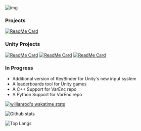![img](https://i.imgur.com/HqD7w7O.png)

### Projects
[![ReadMe Card](https://github-readme-stats.vercel.app/api/pin/?username=JosepeDev&repo=VarEnc&hide_border=true)](https://github.com/jozzzzep/VarEnc)

### Unity Projects
[![ReadMe Card](https://github-readme-stats.vercel.app/api/pin/?username=JosepeDev&repo=AudUnity&hide_border=true)](https://github.com/jozzzzep/AudUnity)
[![ReadMe Card](https://github-readme-stats.vercel.app/api/pin/?username=JosepeDev&repo=KeyBinder&hide_border=true)](https://github.com/jozzzzep/KeyBinder)
[![ReadMe Card](https://github-readme-stats.vercel.app/api/pin/?username=JosepeDev&repo=CooldownAPI&hide_border=true)](https://github.com/jozzzzep/CooldownAPI)

### In Progress
- Additional version of KeyBinder for Unity's new input system
- A leaderboards tool for Unity games
- A C++ Support for VarEnc repo
- A Python Support for VarEnc repo

[![willianrod's wakatime stats](https://github-readme-stats.vercel.app/api/wakatime?username=josepe)](https://github.com/anuraghazra/github-readme-stats)

![Github stats](https://github-readme-stats.vercel.app/api?username=jozzzzep&show_icons=true&hide_border=true)

![Top Langs](https://github-readme-stats.vercel.app/api/top-langs/?username=jozzzzep&hide_border=true)
<!--
**JosepeDev/JosepeDev** is a ✨ _special_ ✨ repository because its `README.md` (this file) appears on your GitHub profile.

Here are some ideas to get you started:

- 🔭 I’m currently working on ...
- 🌱 I’m currently learning ...
- 👯 I’m looking to collaborate on ...
- 🤔 I’m looking for help with ...
- 💬 Ask me about ...
- 📫 How to reach me: ...
- 😄 Pronouns: ...
- ⚡ Fun fact: ...
-->
